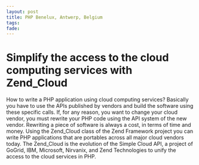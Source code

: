 ```yaml
---
layout: post
title: PHP Benelux, Antwerp, Belgium 
tags: 
fade: 
---
```

# Simplify the access to the cloud computing services with Zend_Cloud
How to write a PHP application using cloud computing services? Basically you have to use the APIs published by vendors and build the software using these specific calls. If, for any reason, you want to change your cloud vendor, you must rewrite your PHP code using the API system of the new vendor. Rewriting a piece of software is always a cost, in terms of time and money. Using the Zend_Cloud class of the Zend Framework project you can write PHP applications that are portables across all major cloud vendors today. The Zend_Cloud is the evolution of the Simple Cloud API, a project of GoGrid, IBM, Microsoft, Nirvanix, and Zend Technologies to unify the access to the cloud services in PHP.
